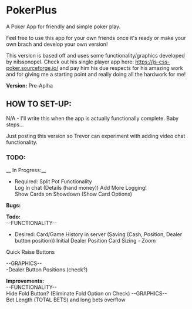 # PokerPlus

A Poker App for friendly and simple poker play.

Feel free to use this app for your own friends once it's ready or make your own brach and develop your own version!

This version is based off and uses some functionality/graphics developed by nilssonopel. Check out his single player app here: https://js-css-poker.sourceforge.io/
and pay him his due respects for his amazing work and for giving me a starting point and really doing all the hardwork for me!

__Version:__
Pre-Aplha

## HOW TO SET-UP:
N/A - I'll write this when the app is actually functionally complete. Baby steps...

Just posting this version so Trevor can experiment with adding video chat functionality.

### TODO:

__ In Progress:__
- Required:
Split Pot Functionality  
Log In chat (Details (hand money)) Add More Logging!  
Show Cards on Showdown (Show Card Options)

__Bugs:__  

__Todo:__  
--FUNCTIONALITY--  

- Desired:
Card/Game History in server (Saving (Cash, Position, Dealer button position))
Initial Dealer Position
Card Sizing - Zoom

Quick Raise Buttons

--GRAPHICS--  
-Dealer Button Positions (check?)

__Improvements:__  
--FUNCTIONALITY--  
Hide Fold Button? (Eliminate Fold Option on Check)
--GRAPHICS--  
Bet Length (TOTAL BETS) and long bets overflow  
